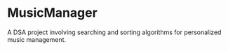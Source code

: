 # MusicManager
A DSA project involving searching and sorting algorithms for personalized music management.
